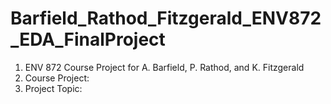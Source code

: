 # Barfield_Rathod_Fitzgerald_ENV872_EDA_FinalProject
1. ENV 872 Course Project for A. Barfield, P. Rathod, and K. Fitzgerald
2. Course Project:
3. Project Topic: